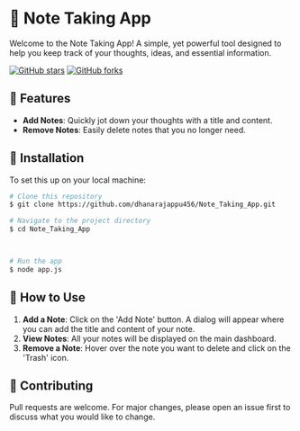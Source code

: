 
# 📝 Note Taking App

Welcome to the Note Taking App! A simple, yet powerful tool designed to help you keep track of your thoughts, ideas, and essential information.

[![GitHub stars](https://img.shields.io/github/stars/dhanarajappu456/Note_Taking_App.svg?style=social&label=Star&maxAge=2592000)](https://github.com/dhanarajappu456/Note_Taking_App/stargazers/)
[![GitHub forks](https://img.shields.io/github/forks/dhanarajappu456/Note_Taking_App.svg?style=social&label=Fork&maxAge=2592000)](https://github.com/dhanarajappu456/Note_Taking_App/network/members)


## 🚀 Features

- **Add Notes**: Quickly jot down your thoughts with a title and content.
- **Remove Notes**: Easily delete notes that you no longer need.

## 🔧 Installation

To set this up on your local machine:

```bash
# Clone this repository
$ git clone https://github.com/dhanarajappu456/Note_Taking_App.git

# Navigate to the project directory
$ cd Note_Taking_App



# Run the app 
$ node app.js
```


## 📖 How to Use

1. **Add a Note**: Click on the 'Add Note' button. A dialog will appear where you can add the title and content of your note.
2. **View Notes**: All your notes will be displayed on the main dashboard.
3. **Remove a Note**: Hover over the note you want to delete and click on the 'Trash' icon.

## 🤝 Contributing

Pull requests are welcome. For major changes, please open an issue first to discuss what you would like to change.

